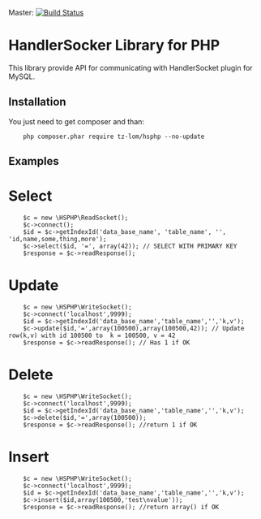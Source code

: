 Master: [![Build Status](https://api.travis-ci.org/tz-lom/HSPHP.png?branch=master)](http://travis-ci.org/tz-lom/HSPHP)

# HandlerSocker Library for PHP

This library provide API for communicating with HandlerSocket plugin for MySQL.

## Installation

You just need to get composer and than:

        php composer.phar require tz-lom/hsphp --no-update

## Examples

# Select

        $c = new \HSPHP\ReadSocket();
        $c->connect();
        $id = $c->getIndexId('data_base_name', 'table_name', '', 'id,name,some,thing,more');
        $c->select($id, '=', array(42)); // SELECT WITH PRIMARY KEY
        $response = $c->readResponse();

# Update

		$c = new \HSPHP\WriteSocket();
		$c->connect('localhost',9999);
		$id = $c->getIndexId('data_base_name','table_name','','k,v');
		$c->update($id,'=',array(100500),array(100500,42)); // Update row(k,v) with id 100500 to  k = 100500, v = 42
		$response = $c->readResponse(); // Has 1 if OK

# Delete

		$c = new \HSPHP\WriteSocket();
		$c->connect('localhost',9999);
		$id = $c->getIndexId('data_base_name','table_name','','k,v');
		$c->delete($id,'=',array(100500));
		$response = $c->readResponse(); //return 1 if OK

# Insert

		$c = new \HSPHP\WriteSocket();
		$c->connect('localhost',9999);
		$id = $c->getIndexId('data_base_name','table_name','','k,v');
		$c->insert($id,array(100500,'test\nvalue'));
		$response = $c->readResponse(); //return array() if OK

